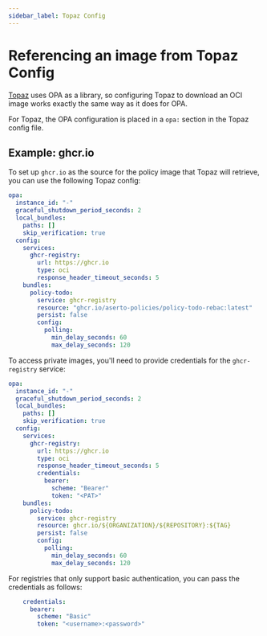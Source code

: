 ```yaml
---
sidebar_label: Topaz Config
---
```


# Referencing an image from Topaz Config

[Topaz](https://topaz.sh) uses OPA as a library, so configuring Topaz to download an OCI image works exactly the same way as it does for OPA.

For Topaz, the OPA configuration is placed in a `opa:` section in the Topaz config file.

## Example: ghcr.io

To set up `ghcr.io` as the source for the policy image that Topaz will retrieve, you can use the following Topaz config:

```yaml
opa:
  instance_id: "-"
  graceful_shutdown_period_seconds: 2
  local_bundles:
    paths: []
    skip_verification: true
  config:
    services:
      ghcr-registry:
        url: https://ghcr.io
        type: oci
        response_header_timeout_seconds: 5
    bundles:
      policy-todo:
        service: ghcr-registry
        resource: "ghcr.io/aserto-policies/policy-todo-rebac:latest"
        persist: false
        config:
          polling:
            min_delay_seconds: 60
            max_delay_seconds: 120
```

To access private images, you'll need to provide credentials for the `ghcr-registry` service:

```yaml
opa:
  instance_id: "-"
  graceful_shutdown_period_seconds: 2
  local_bundles:
    paths: []
    skip_verification: true
  config:
    services:
      ghcr-registry:
        url: https://ghcr.io
        type: oci
        response_header_timeout_seconds: 5
        credentials:
          bearer:
            scheme: "Bearer"
            token: "<PAT>"
    bundles:
      policy-todo:
        service: ghcr-registry
        resource: ghcr.io/${ORGANIZATION}/${REPOSITORY}:${TAG}
        persist: false
        config:
          polling:
            min_delay_seconds: 60
            max_delay_seconds: 120
```

For registries that only support basic authentication, you can pass the credentials as follows:

```yaml
    credentials:
      bearer:
        scheme: "Basic"
        token: "<username>:<password>"
```
